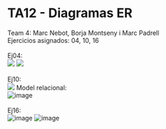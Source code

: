 # TA12 - Diagramas ER
Team 4: Marc Nebot, Borja Montseny i Marc Padrell
<br>
Ejercicios asignados: 04, 10, 16 <br>
<br>
Ej04: <br>
<img src="https://cdn.discordapp.com/attachments/959500501957877760/966295185266991134/unknown.png">
<img src="https://cdn.discordapp.com/attachments/959500501957877760/966605328827420712/unknown.png">
<br><br>
Ej10: <br>
<img src="https://cdn.discordapp.com/attachments/665624216586158100/966622963287863306/Exercici-10-ta12.drawio.png">
Model relacional: <br>
![image](https://user-images.githubusercontent.com/79224406/164423346-d632586e-b2cd-4486-b6ce-0ade096c0c06.png)
<br><br>
Ej16: <br>
![image](https://user-images.githubusercontent.com/103039613/164343445-79358ed2-0add-4427-a67e-f03d2309e3f0.png)
![image](https://user-images.githubusercontent.com/103039613/164405181-52be24f1-cbfd-4334-b8d0-682a6250b66e.png)

